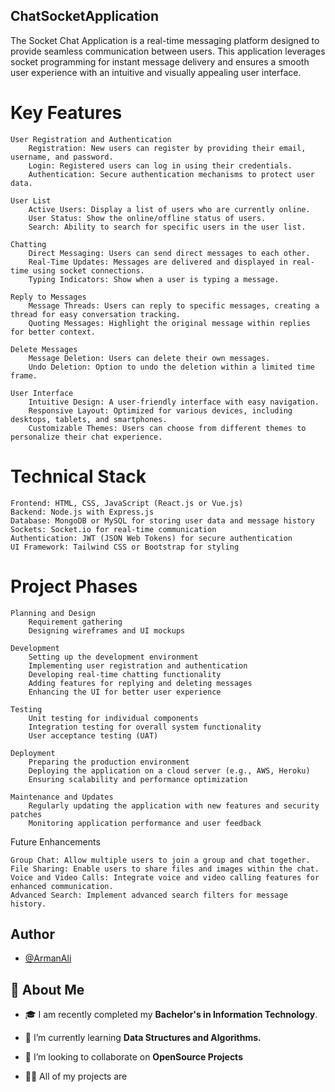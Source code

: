 ## ChatSocketApplication

The Socket Chat Application is a real-time messaging platform designed to provide seamless communication between users. This application leverages socket programming for instant message delivery and ensures a smooth user experience with an intuitive and visually appealing user interface.


# Key Features

    User Registration and Authentication
        Registration: New users can register by providing their email, username, and password.
        Login: Registered users can log in using their credentials.
        Authentication: Secure authentication mechanisms to protect user data.

    User List
        Active Users: Display a list of users who are currently online.
        User Status: Show the online/offline status of users.
        Search: Ability to search for specific users in the user list.

    Chatting
        Direct Messaging: Users can send direct messages to each other.
        Real-Time Updates: Messages are delivered and displayed in real-time using socket connections.
        Typing Indicators: Show when a user is typing a message.

    Reply to Messages
        Message Threads: Users can reply to specific messages, creating a thread for easy conversation tracking.
        Quoting Messages: Highlight the original message within replies for better context.

    Delete Messages
        Message Deletion: Users can delete their own messages.
        Undo Deletion: Option to undo the deletion within a limited time frame.

    User Interface
        Intuitive Design: A user-friendly interface with easy navigation.
        Responsive Layout: Optimized for various devices, including desktops, tablets, and smartphones.
        Customizable Themes: Users can choose from different themes to personalize their chat experience.

# Technical Stack

    Frontend: HTML, CSS, JavaScript (React.js or Vue.js)
    Backend: Node.js with Express.js
    Database: MongoDB or MySQL for storing user data and message history
    Sockets: Socket.io for real-time communication
    Authentication: JWT (JSON Web Tokens) for secure authentication
    UI Framework: Tailwind CSS or Bootstrap for styling

# Project Phases

    Planning and Design
        Requirement gathering
        Designing wireframes and UI mockups

    Development
        Setting up the development environment
        Implementing user registration and authentication
        Developing real-time chatting functionality
        Adding features for replying and deleting messages
        Enhancing the UI for better user experience

    Testing
        Unit testing for individual components
        Integration testing for overall system functionality
        User acceptance testing (UAT)

    Deployment
        Preparing the production environment
        Deploying the application on a cloud server (e.g., AWS, Heroku)
        Ensuring scalability and performance optimization

    Maintenance and Updates
        Regularly updating the application with new features and security patches
        Monitoring application performance and user feedback

Future Enhancements

    Group Chat: Allow multiple users to join a group and chat together.
    File Sharing: Enable users to share files and images within the chat.
    Voice and Video Calls: Integrate voice and video calling features for enhanced communication.
    Advanced Search: Implement advanced search filters for message history.




    
## Author

- [@ArmanAli](https://www.github.com/armanali0786)


## 🚀 About Me
- 🎓 I am recently completed my **Bachelor's in Information Technology**.

- 🌱 I’m currently learning **Data Structures and Algorithms.**

- 👯 I’m looking to collaborate on **OpenSource Projects**

- 👨‍💻 All of my projects are
